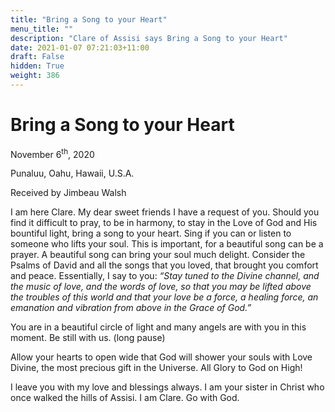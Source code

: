 ```yaml
---
title: "Bring a Song to your Heart"
menu_title: ""
description: "Clare of Assisi says Bring a Song to your Heart"
date: 2021-01-07 07:21:03+11:00
draft: False
hidden: True
weight: 386
---
```

# Bring a Song to your Heart

November 6<sup>th</sup>, 2020

Punaluu, Oahu, Hawaii, U.S.A.

Received by Jimbeau Walsh



I am here Clare. My dear sweet friends I have a request of you. Should you find it difficult to pray, to be in harmony, to stay in the Love of God and His bountiful light, bring a song to your heart. Sing if you can or listen to someone who lifts your soul. This is important, for a beautiful song can be a prayer. A beautiful song can bring your soul much delight. Consider the Psalms of David and all the songs that you loved, that brought you comfort and peace. Essentially, I say to you: *“Stay tuned to the Divine channel, and the music of love, and the words of love, so that you may be lifted above the troubles of this world and that your love be a force, a healing force, an emanation and vibration from above in the Grace of God.”*

You are in a beautiful circle of light and many angels are with you in this moment. Be still with us.  (long pause)

Allow your hearts to open wide that God will shower your souls with Love Divine, the most precious gift in the Universe.  All Glory to God on High! 

I leave you with my love and blessings always. I am your sister in Christ who once walked the hills of Assisi. I am Clare. Go with God.